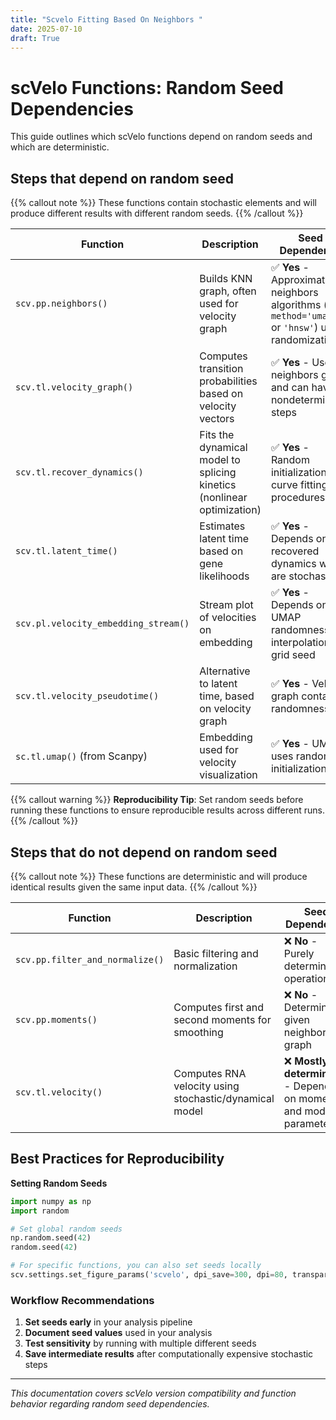 ```yaml
---
title: "Scvelo Fitting Based On Neighbors "
date: 2025-07-10
draft: True
---
```

# scVelo Functions: Random Seed Dependencies

This guide outlines which scVelo functions depend on random seeds and which are deterministic.

## Steps that **depend** on random seed

{{% callout note %}}
These functions contain stochastic elements and will produce different results with different random seeds.
{{% /callout %}}

| Function | Description | Seed Dependency |
|----------|-------------|-----------------|
| `scv.pp.neighbors()` | Builds KNN graph, often used for velocity graph | ✅ **Yes** - Approximate neighbors algorithms (e.g., `method='umap'` or `'hnsw'`) use randomization |
| `scv.tl.velocity_graph()` | Computes transition probabilities based on velocity vectors | ✅ **Yes** - Uses neighbors graph and can have nondeterministic steps |
| `scv.tl.recover_dynamics()` | Fits the dynamical model to splicing kinetics (nonlinear optimization) | ✅ **Yes** - Random initialization in curve fitting procedures |
| `scv.tl.latent_time()` | Estimates latent time based on gene likelihoods | ✅ **Yes** - Depends on recovered dynamics which are stochastic |
| `scv.pl.velocity_embedding_stream()` | Stream plot of velocities on embedding | ✅ **Yes** - Depends on UMAP randomness and interpolation grid seed |
| `scv.tl.velocity_pseudotime()` | Alternative to latent time, based on velocity graph | ✅ **Yes** - Velocity graph contains randomness |
| `sc.tl.umap()` (from Scanpy) | Embedding used for velocity visualization | ✅ **Yes** - UMAP uses random initialization |

{{% callout warning %}}
**Reproducibility Tip**: Set random seeds before running these functions to ensure reproducible results across different runs.
{{% /callout %}}

## Steps that **do not depend** on random seed

{{% callout note %}}
These functions are deterministic and will produce identical results given the same input data.
{{% /callout %}}

| Function | Description | Seed Dependency |
|----------|-------------|-----------------|
| `scv.pp.filter_and_normalize()` | Basic filtering and normalization | ❌ **No** - Purely deterministic operations |
| `scv.pp.moments()` | Computes first and second moments for smoothing | ❌ **No** - Deterministic given neighbors graph |
| `scv.tl.velocity()` | Computes RNA velocity using stochastic/dynamical model | ❌ **Mostly deterministic** - Depends on moments and model parameters |

## Best Practices for Reproducibility

**Setting Random Seeds**

```python
import numpy as np
import random

# Set global random seeds
np.random.seed(42)
random.seed(42)

# For specific functions, you can also set seeds locally
scv.settings.set_figure_params('scvelo', dpi_save=300, dpi=80, transparent=True, fontsize=14, color_map='viridis')
```

### Workflow Recommendations

1. **Set seeds early** in your analysis pipeline
2. **Document seed values** used in your analysis
3. **Test sensitivity** by running with multiple different seeds
4. **Save intermediate results** after computationally expensive stochastic steps

---

*This documentation covers scVelo version compatibility and function behavior regarding random seed dependencies.*